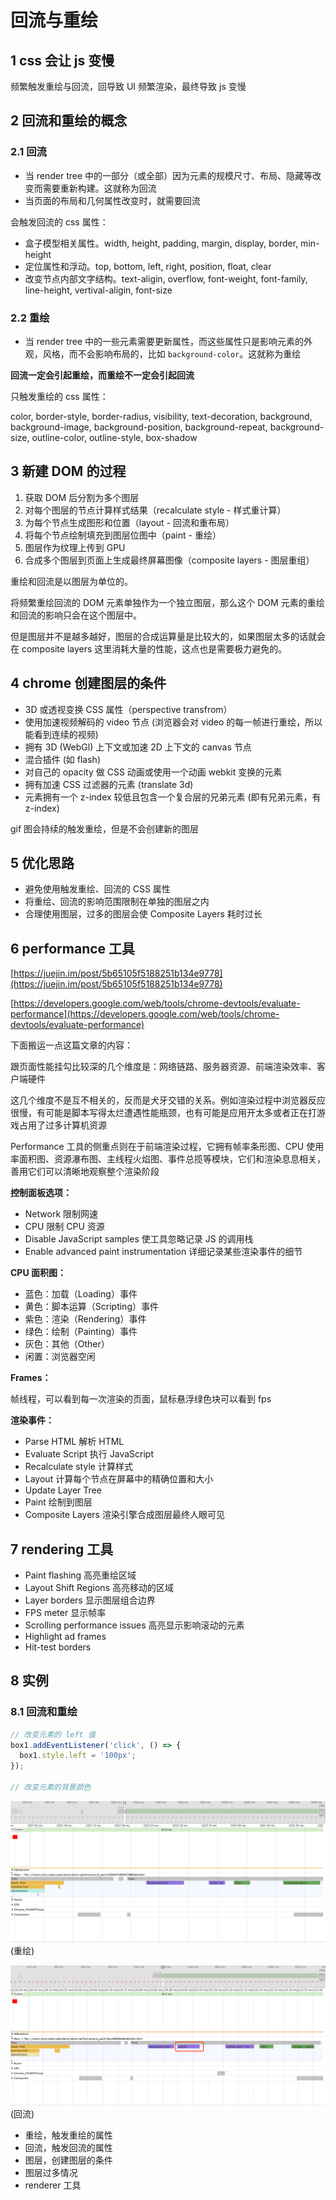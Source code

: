 # 回流与重绘

## 1 css 会让 js 变慢

频繁触发重绘与回流，回导致 UI 频繁渲染，最终导致 js 变慢

## 2 回流和重绘的概念

### 2.1 回流

- 当 render tree 中的一部分（或全部）因为元素的规模尺寸、布局、隐藏等改变而需要重新构建。这就称为回流
- 当页面的布局和几何属性改变时，就需要回流

会触发回流的 css 属性：

- 盒子模型相关属性。width, height, padding, margin, display, border, min-height
- 定位属性和浮动。top, bottom, left, right, position, float, clear
- 改变节点内部文字结构。text-aligin, overflow, font-weight, font-family, line-height, vertival-aligin, font-size

### 2.2 重绘

- 当 render tree 中的一些元素需要更新属性，而这些属性只是影响元素的外观，风格，而不会影响布局的，比如 `background-color`。这就称为重绘

**回流一定会引起重绘，而重绘不一定会引起回流**

只触发重绘的 css 属性：

color, border-style, border-radius, visibility, text-decoration, background, background-image, background-position, background-repeat, background-size, outline-color, outline-style, box-shadow

## 3 新建 DOM 的过程

1. 获取 DOM 后分割为多个图层
2. 对每个图层的节点计算样式结果（recalculate style - 样式重计算）
3. 为每个节点生成图形和位置（layout - 回流和重布局）
4. 将每个节点绘制填充到图层位图中（paint - 重绘）
5. 图层作为纹理上传到 GPU
6. 合成多个图层到页面上生成最终屏幕图像（composite layers - 图层重组）

重绘和回流是以图层为单位的。

将频繁重绘回流的 DOM 元素单独作为一个独立图层，那么这个 DOM 元素的重绘和回流的影响只会在这个图层中。

但是图层并不是越多越好，图层的合成运算量是比较大的，如果图层太多的话就会在 composite layers 这里消耗大量的性能，这点也是需要极力避免的。

## 4 chrome 创建图层的条件

- 3D 或透视变换 CSS 属性（perspective transfrom）
- 使用加速视频解码的 video 节点 (浏览器会对 video 的每一帧进行重绘，所以能看到连续的视频)
- 拥有 3D (WebGl) 上下文或加速 2D 上下文的 canvas 节点
- 混合插件 (如 flash)
- 对自己的 opacity 做 CSS 动画或使用一个动画 webkit 变换的元素
- 拥有加速 CSS 过滤器的元素 (translate 3d)
- 元素拥有一个 z-index 较低且包含一个复合层的兄弟元素 (即有兄弟元素，有 z-index)

gif 图会持续的触发重绘，但是不会创建新的图层

## 5 优化思路

- 避免使用触发重绘、回流的 CSS 属性
- 将重绘、回流的影响范围限制在单独的图层之内
- 合理使用图层，过多的图层会使 Composite Layers 耗时过长

## 6 performance 工具

[https://juejin.im/post/5b65105f5188251b134e9778](https://juejin.im/post/5b65105f5188251b134e9778)

[https://developers.google.com/web/tools/chrome-devtools/evaluate-performance](https://developers.google.com/web/tools/chrome-devtools/evaluate-performance)

下面搬运一点这篇文章的内容：

跟页面性能挂勾比较深的几个维度是：网络链路、服务器资源、前端渲染效率、客户端硬件

这几个维度不是互不相关的，反而是犬牙交错的关系。例如渲染过程中浏览器反应很慢，有可能是脚本写得太烂遭遇性能瓶颈，也有可能是应用开太多或者正在打游戏占用了过多计算机资源

Performance 工具的侧重点则在于前端渲染过程，它拥有帧率条形图、CPU 使用率面积图、资源瀑布图、主线程火焰图、事件总揽等模块，它们和渲染息息相关，善用它们可以清晰地观察整个渲染阶段

**控制面板选项：**

- Network 限制网速
- CPU 限制 CPU 资源
- Disable JavaScript samples 使工具忽略记录 JS 的调用栈
- Enable advanced paint instrumentation 详细记录某些渲染事件的细节

**CPU 面积图：**

- 蓝色：加载（Loading）事件
- 黄色：脚本运算（Scripting）事件
- 紫色：渲染（Rendering）事件
- 绿色：绘制（Painting）事件
- 灰色：其他（Other）
- 闲置：浏览器空闲

**Frames：**

帧线程，可以看到每一次渲染的页面，鼠标悬浮绿色块可以看到 fps

**渲染事件：**

- Parse HTML 解析 HTML
- Evaluate Script 执行 JavaScript
- Recalculate style 计算样式
- Layout 计算每个节点在屏幕中的精确位置和大小
- Update Layer Tree
- Paint 绘制到图层
- Composite Layers 渲染引擎合成图层最终人眼可见

## 7 rendering 工具

- Paint flashing 高亮重绘区域
- Layout Shift Regions 高亮移动的区域
- Layer borders 显示图层组合边界
- FPS meter 显示帧率
- Scrolling performance issues 高亮显示影响滚动的元素
- Highlight ad frames
- Hit-test borders

## 8 实例

### 8.1 回流和重绘

```javascript
// 改变元素的 left 值
box1.addEventListener('click', () => {
  box1.style.left = '100px';
});

// 改变元素的背景颜色

```

![](../pic/6_paint_20200107164141.png)
(重绘)

![](../pic/6_paint_20200107164228.png)
(回流)

- 重绘，触发重绘的属性
- 回流，触发回流的属性
- 图层，创建图层的条件
- 图层过多情况
- renderer 工具

